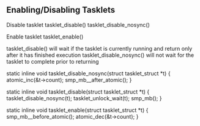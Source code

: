 Enabling/Disabling Tasklets
------------------------------

Disable tasklet
	tasklet_disable()
	tasklet_disable_nosync()

Enable tasklet
	tasklet_enable()

tasklet_disable() will wait if the tasklet is currently running and return only after it has finished execution
tasklet_disable_nosync() will not wait for the tasklet to complete prior to returning

static inline void tasklet_disable_nosync(struct tasklet_struct *t)
{
        atomic_inc(&t->count);
        smp_mb__after_atomic();
}

static inline void tasklet_disable(struct tasklet_struct *t)
{
        tasklet_disable_nosync(t);
        tasklet_unlock_wait(t);
        smp_mb();
}

static inline void tasklet_enable(struct tasklet_struct *t)
{
        smp_mb__before_atomic();
        atomic_dec(&t->count);
}


